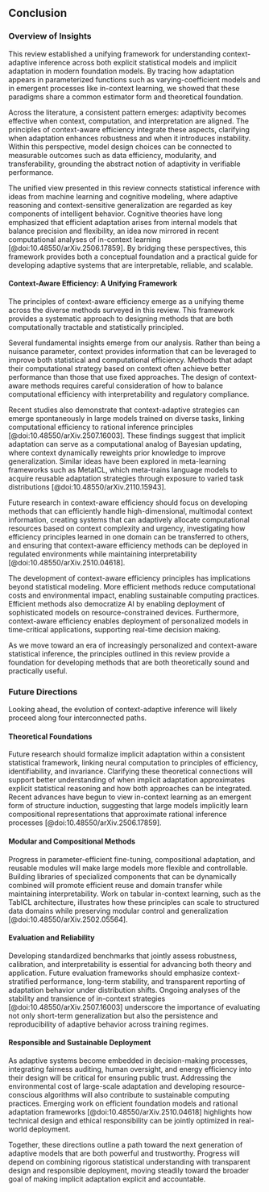 ## Conclusion

### Overview of Insights
This review established a unifying framework for understanding context-adaptive inference across both explicit statistical models and implicit adaptation in modern foundation models. By tracing how adaptation appears in parameterized functions such as varying-coefficient models and in emergent processes like in-context learning, we showed that these paradigms share a common estimator form and theoretical foundation.

Across the literature, a consistent pattern emerges: adaptivity becomes effective when context, computation, and interpretation are aligned. The principles of context-aware efficiency integrate these aspects, clarifying when adaptation enhances robustness and when it introduces instability. Within this perspective, model design choices can be connected to measurable outcomes such as data efficiency, modularity, and transferability, grounding the abstract notion of adaptivity in verifiable performance.

The unified view presented in this review connects statistical inference with ideas from machine learning and cognitive modeling, where adaptive reasoning and context-sensitive generalization are regarded as key components of intelligent behavior. Cognitive theories have long emphasized that efficient adaptation arises from internal models that balance precision and flexibility, an idea now mirrored in recent computational analyses of in-context learning [@doi:10.48550/arXiv.2506.17859]. By bridging these perspectives, this framework provides both a conceptual foundation and a practical guide for developing adaptive systems that are interpretable, reliable, and scalable.

#### Context-Aware Efficiency: A Unifying Framework

The principles of context-aware efficiency emerge as a unifying theme across the diverse methods surveyed in this review. This framework provides a systematic approach to designing methods that are both computationally tractable and statistically principled.

Several fundamental insights emerge from our analysis. Rather than being a nuisance parameter, context provides information that can be leveraged to improve both statistical and computational efficiency. Methods that adapt their computational strategy based on context often achieve better performance than those that use fixed approaches. The design of context-aware methods requires careful consideration of how to balance computational efficiency with interpretability and regulatory compliance.

Recent studies also demonstrate that context-adaptive strategies can emerge spontaneously in large models trained on diverse tasks, linking computational efficiency to rational inference principles [@doi:10.48550/arXiv.2507.16003]. These findings suggest that implicit adaptation can serve as a computational analog of Bayesian updating, where context dynamically reweights prior knowledge to improve generalization. Similar ideas have been explored in meta-learning frameworks such as MetaICL, which meta-trains language models to acquire reusable adaptation strategies through exposure to varied task distributions [@doi:10.48550/arXiv.2110.15943].

Future research in context-aware efficiency should focus on developing methods that can efficiently handle high-dimensional, multimodal context information, creating systems that can adaptively allocate computational resources based on context complexity and urgency, investigating how efficiency principles learned in one domain can be transferred to others, and ensuring that context-aware efficiency methods can be deployed in regulated environments while maintaining interpretability [@doi:10.48550/arXiv.2510.04618].

The development of context-aware efficiency principles has implications beyond statistical modeling. More efficient methods reduce computational costs and environmental impact, enabling sustainable computing practices. Efficient methods also democratize AI by enabling deployment of sophisticated models on resource-constrained devices. Furthermore, context-aware efficiency enables deployment of personalized models in time-critical applications, supporting real-time decision making.

As we move toward an era of increasingly personalized and context-aware statistical inference, the principles outlined in this review provide a foundation for developing methods that are both theoretically sound and practically useful.


### Future Directions
Looking ahead, the evolution of context-adaptive inference will likely proceed along four interconnected paths.

#### Theoretical Foundations
Future research should formalize implicit adaptation within a consistent statistical framework, linking neural computation to principles of efficiency, identifiability, and invariance. Clarifying these theoretical connections will support better understanding of when implicit adaptation approximates explicit statistical reasoning and how both approaches can be integrated. Recent advances have begun to view in-context learning as an emergent form of structure induction, suggesting that large models implicitly learn compositional representations that approximate rational inference processes [@doi:10.48550/arXiv.2506.17859].

#### Modular and Compositional Methods
Progress in parameter-efficient fine-tuning, compositional adaptation, and reusable modules will make large models more flexible and controllable. Building libraries of specialized components that can be dynamically combined will promote efficient reuse and domain transfer while maintaining interpretability. Work on tabular in-context learning, such as the TabICL architecture, illustrates how these principles can scale to structured data domains while preserving modular control and generalization [@doi:10.48550/arXiv.2502.05564].

#### Evaluation and Reliability
Developing standardized benchmarks that jointly assess robustness, calibration, and interpretability is essential for advancing both theory and application. Future evaluation frameworks should emphasize context-stratified performance, long-term stability, and transparent reporting of adaptation behavior under distribution shifts. Ongoing analyses of the stability and transience of in-context strategies [@doi:10.48550/arXiv.2507.16003] underscore the importance of evaluating not only short-term generalization but also the persistence and reproducibility of adaptive behavior across training regimes.

#### Responsible and Sustainable Deployment
As adaptive systems become embedded in decision-making processes, integrating fairness auditing, human oversight, and energy efficiency into their design will be critical for ensuring public trust. Addressing the environmental cost of large-scale adaptation and developing resource-conscious algorithms will also contribute to sustainable computing practices. Emerging work on efficient foundation models and rational adaptation frameworks [@doi:10.48550/arXiv.2510.04618] highlights how technical design and ethical responsibility can be jointly optimized in real-world deployment.

Together, these directions outline a path toward the next generation of adaptive models that are both powerful and trustworthy. Progress will depend on combining rigorous statistical understanding with transparent design and responsible deployment, moving steadily toward the broader goal of making implicit adaptation explicit and accountable.
